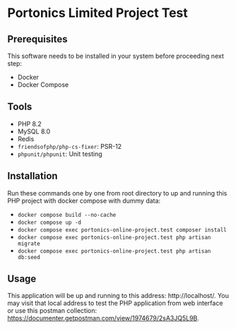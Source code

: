 # Portonics Limited Project Test

## Prerequisites
This software needs to be installed in your system before proceeding next step:
- Docker
- Docker Compose

## Tools
- PHP 8.2
- MySQL 8.0
- Redis
- `friendsofphp/php-cs-fixer`: PSR-12
- `phpunit/phpunit`: Unit testing

## Installation
Run these commands one by one from root directory to up and running this PHP project with docker compose with dummy data:
- `docker compose build --no-cache`
- `docker compose up -d`
- `docker compose exec portonics-online-project.test composer install`
- `docker compose exec portonics-online-project.test php artisan migrate`
- `docker compose exec portonics-online-project.test php artisan db:seed`

## Usage
This application will be up and running to this address: http://localhost/. You may visit that local address to test the PHP application from web interface or use this postman collection: https://documenter.getpostman.com/view/1974679/2sA3JQ5L9B.
